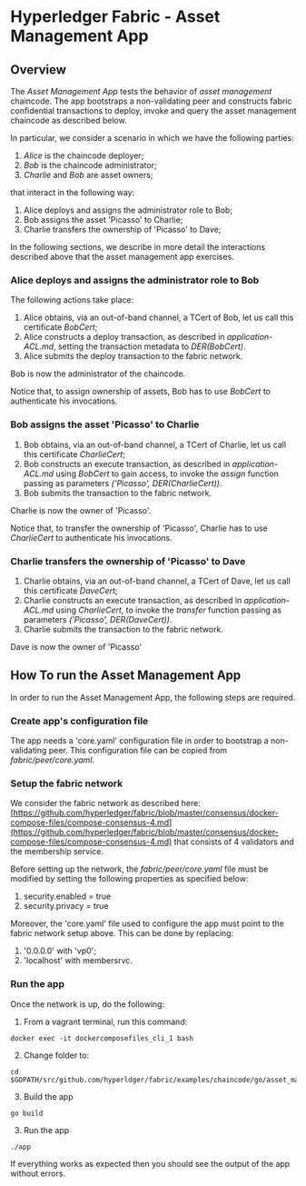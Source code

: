 # Hyperledger Fabric - Asset Management App 

## Overview

The *Asset Management App* tests the behavior of *asset management* chaincode. The app bootstraps a non-validating peer and constructs fabric confidential transactions to deploy, invoke and query the asset management chaincode as described below.

In particular, we consider a scenario in which we have the following parties:

1. *Alice* is the chaincode deployer;
2. *Bob* is the chaincode administrator;
3. *Charlie* and *Bob* are asset owners;

that interact in the following way:

1. Alice deploys and assigns the administrator role to Bob;
2. Bob assigns the asset 'Picasso' to Charlie;
3. Charlie transfers the ownership of 'Picasso' to Dave;

In the following sections, we describe in more detail the interactions 
described above that the asset management app exercises.

### Alice deploys and assigns the administrator role to Bob

The following actions take place:

1. Alice obtains, via an out-of-band channel, a TCert of Bob, let us call this certificate *BobCert*;
2. Alice constructs a deploy transaction, as described in *application-ACL.md*,  setting the transaction metadata to *DER(BobCert)*.
3. Alice submits the deploy transaction to the fabric network.

Bob is now the administrator of the chaincode. 

Notice that, to assign ownership of assets, Bob has to use *BobCert* to authenticate his invocations.

### Bob assigns the asset 'Picasso' to Charlie

1. Bob obtains, via an out-of-band channel, a TCert of Charlie, let us call this certificate *CharlieCert*;
2. Bob constructs an execute transaction, as described in *application-ACL.md* using *BobCert* to gain access, to invoke the *assign* function passing as parameters *('Picasso', DER(CharlieCert))*. 
3. Bob submits the transaction to the fabric network.

Charlie is now the owner of 'Picasso'.

Notice that, to transfer the ownership of 'Picasso', Charlie has to use *CharlieCert* to authenticate his invocations.

### Charlie transfers the ownership of 'Picasso' to Dave

1. Charlie obtains, via an out-of-band channel, a TCert of Dave, let us call this certificate *DaveCert*;
2. Charlie constructs an execute transaction, as described in *application-ACL.md* using *CharlieCert*, to invoke the *transfer* function passing as parameters *('Picasso', DER(DaveCert))*. 
3. Charlie submits the transaction to the fabric network.

Dave is now the owner of 'Picasso'

## How To run the Asset Management App

In order to run the Asset Management App, the following steps are required. 

### Create app's configuration file

The app needs a 'core.yaml' configuration file in order to bootstrap a non-validating peer. This configuration file can be copied from *fabric/peer/core.yaml*. 

### Setup the fabric network

We consider the fabric network as described here: [https://github.com/hyperledger/fabric/blob/master/consensus/docker-compose-files/compose-consensus-4.md](https://github.com/hyperledger/fabric/blob/master/consensus/docker-compose-files/compose-consensus-4.md) that consists of 4 validators and the membership service.

Before setting up the network, the *fabric/peer/core.yaml* file must be modified by setting the following properties as specified below:

1. security.enabled = true
2. security.privacy = true

Moreover, the 'core.yaml' file used to configure the app must point to the fabric network setup above. This can be done by replacing:
1. '0.0.0.0' with 'vp0';
2. 'localhost' with membersrvc. 

### Run the app

Once the network is up, do the following:

1. From a vagrant terminal, run this command:
```
docker exec -it dockercomposefiles_cli_1 bash
```
2. Change folder to:
```
cd $GOPATH/src/github.com/hyperldger/fabric/examples/chaincode/go/asset_management/app
```
3. Build the app
```
go build
```
3. Run the app
```
./app
```

If everything works as expected then you should see the output of the app without errors.